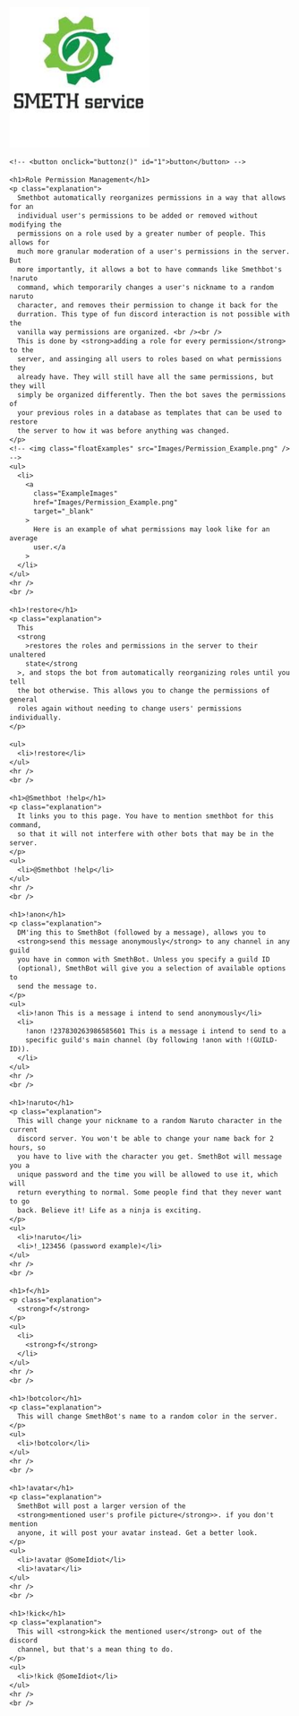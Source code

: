 <html lang="en">
  <head>
    <title>Smethbot Documentation</title>
    <meta charset="UTF-8" />
    <link rel="stylesheet" href="styles.css" />
  </head>
  <!-- comment syntax -->

  <!--  <body>
        <p>CSS lets us style HTML elements. There’s also
            <a href='dummy.html'>another page</a> associated with this example.</p>
    </body> -->

  <body>
    <div>
      <img
        class="SmethServices"
        width="250"
        height="250"
        alt="Smeth Services logo"
        src="Images/SmethServices.jpeg"
      />
    </div>

    <!-- <button onclick="buttonz()" id="1">button</button> -->

    <h1>Role Permission Management</h1>
    <p class="explanation">
      Smethbot automatically reorganizes permissions in a way that allows for an
      individual user's permissions to be added or removed without modifying the
      permissions on a role used by a greater number of people. This allows for
      much more granular moderation of a user's permissions in the server. But
      more importantly, it allows a bot to have commands like Smethbot's !naruto
      command, which temporarily changes a user's nickname to a random naruto
      character, and removes their permission to change it back for the
      durration. This type of fun discord interaction is not possible with the
      vanilla way permissions are organized. <br /><br />
      This is done by <strong>adding a role for every permission</strong> to the
      server, and assinging all users to roles based on what permissions they
      already have. They will still have all the same permissions, but they will
      simply be organized differently. Then the bot saves the permissions of
      your previous roles in a database as templates that can be used to restore
      the server to how it was before anything was changed.
    </p>
    <!-- <img class="floatExamples" src="Images/Permission_Example.png" /> -->
    <ul>
      <li>
        <a
          class="ExampleImages"
          href="Images/Permission_Example.png"
          target="_blank"
        >
          Here is an example of what permissions may look like for an average
          user.</a
        >
      </li>
    </ul>
    <hr />
    <br />

    <h1>!restore</h1>
    <p class="explanation">
      This
      <strong
        >restores the roles and permissions in the server to their unaltered
        state</strong
      >, and stops the bot from automatically reorganizing roles until you tell
      the bot otherwise. This allows you to change the permissions of general
      roles again without needing to change users' permissions individually.
    </p>

    <ul>
      <li>!restore</li>
    </ul>
    <hr />
    <br />

    <h1>@Smethbot !help</h1>
    <p class="explanation">
      It links you to this page. You have to mention smethbot for this command,
      so that it will not interfere with other bots that may be in the server.
    </p>
    <ul>
      <li>@Smethbot !help</li>
    </ul>
    <hr />
    <br />

    <h1>!anon</h1>
    <p class="explanation">
      DM'ing this to SmethBot (followed by a message), allows you to
      <strong>send this message anonymously</strong> to any channel in any guild
      you have in common with SmethBot. Unless you specify a guild ID
      (optional), SmethBot will give you a selection of available options to
      send the message to.
    </p>
    <ul>
      <li>!anon This is a message i intend to send anonymously</li>
      <li>
        !anon !237830263986585601 This is a message i intend to send to a
        specific guild's main channel (by following !anon with !(GUILD-ID)).
      </li>
    </ul>
    <hr />
    <br />

    <h1>!naruto</h1>
    <p class="explanation">
      This will change your nickname to a random Naruto character in the current
      discord server. You won't be able to change your name back for 2 hours, so
      you have to live with the character you get. SmethBot will message you a
      unique password and the time you will be allowed to use it, which will
      return everything to normal. Some people find that they never want to go
      back. Believe it! Life as a ninja is exciting.
    </p>
    <ul>
      <li>!naruto</li>
      <li>!_123456 (password example)</li>
    </ul>
    <hr />
    <br />

    <h1>f</h1>
    <p class="explanation">
      <strong>f</strong>
    </p>
    <ul>
      <li>
        <strong>f</strong>
      </li>
    </ul>
    <hr />
    <br />

    <h1>!botcolor</h1>
    <p class="explanation">
      This will change SmethBot's name to a random color in the server.
    </p>
    <ul>
      <li>!botcolor</li>
    </ul>
    <hr />
    <br />

    <h1>!avatar</h1>
    <p class="explanation">
      SmethBot will post a larger version of the
      <strong>mentioned user's profile picture</strong>>. if you don't mention
      anyone, it will post your avatar instead. Get a better look.
    </p>
    <ul>
      <li>!avatar @SomeIdiot</li>
      <li>!avatar</li>
    </ul>
    <hr />
    <br />

    <h1>!kick</h1>
    <p class="explanation">
      This will <strong>kick the mentioned user</strong> out of the discord
      channel, but that's a mean thing to do.
    </p>
    <ul>
      <li>!kick @SomeIdiot</li>
    </ul>
    <hr />
    <br />

  </body>

  <script>
    function buttonz() {
      alert("hi");
      let thing = "123";
      document.getElementById("1").innerHTML = thing;
      thing = "4";
    }
    console.log(document.getElementById("FirstBody"));
  </script>
</html>
